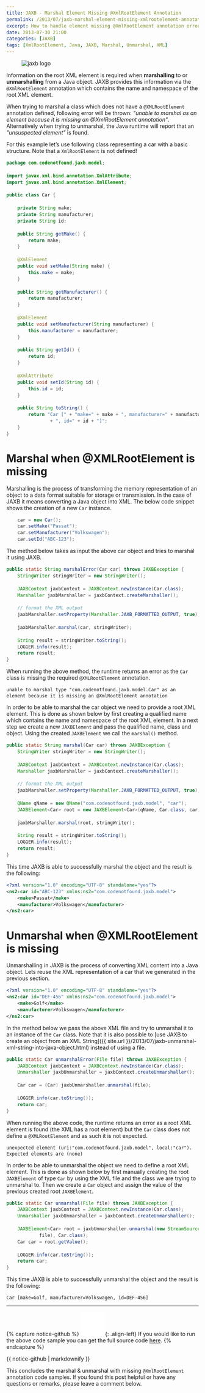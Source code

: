 ```yaml
---
title: JAXB - Marshal Element Missing @XmlRootElement Annotation
permalink: /2013/07/jaxb-marshal-element-missing-xmlrootelement-annotation.html
excerpt: How to handle element missing @XmlRootElement annotation errors when trying to marshal a Java object using JAXB.
date: 2013-07-30 21:00
categories: [JAXB]
tags: [XmlRootElement, Java, JAXB, Marshal, Unmarshal, XML]
---
```


<figure>
    <img src="{{ site.url }}/assets/images/logos/jaxb-logo.png" alt="jaxb logo">
</figure>

Information on the root XML element is required when **marshalling** to or **unmarshalling** from a Java object. JAXB provides this information via the `@XmlRootElement` annotation which contains the name and namespace of the root XML element.

When trying to marshal a class which does not have a `@XMLRootElement` annotation defined, following error will be thrown: <var>"unable to marshal as an element because it is missing an @XmlRootElement annotation"</var>. Alternatively when trying to unmarshal, the Java runtime will report that an <var>"unsuspected element"</var> is found.

For this example let’s use following class representing a car with a basic structure. Note that a `XmlRootElement` is not defined!

``` java
package com.codenotfound.jaxb.model;

import javax.xml.bind.annotation.XmlAttribute;
import javax.xml.bind.annotation.XmlElement;

public class Car {

    private String make;
    private String manufacturer;
    private String id;

    public String getMake() {
        return make;
    }

    @XmlElement
    public void setMake(String make) {
        this.make = make;
    }

    public String getManufacturer() {
        return manufacturer;
    }

    @XmlElement
    public void setManufacturer(String manufacturer) {
        this.manufacturer = manufacturer;
    }

    public String getId() {
        return id;
    }

    @XmlAttribute
    public void setId(String id) {
        this.id = id;
    }

    public String toString() {
        return "Car [" + "make=" + make + ", manufacturer=" + manufacturer
                + ", id=" + id + "]";
    }
}
```

# Marshal when @XMLRootElement is missing

Marshalling is the process of transforming the memory representation of an object to a data format suitable for storage or transmission. In the case of JAXB it means converting a Java object into XML. The below code snippet shows the creation of a new `Car` instance.
``` java
    car = new Car();
    car.setMake("Passat");
    car.setManufacturer("Volkswagen");
    car.setId("ABC-123");
```

The method below takes as input the above car object and tries to marshal it using JAXB.

``` java
public static String marshalError(Car car) throws JAXBException {
    StringWriter stringWriter = new StringWriter();

    JAXBContext jaxbContext = JAXBContext.newInstance(Car.class);
    Marshaller jaxbMarshaller = jaxbContext.createMarshaller();

    // format the XML output
    jaxbMarshaller.setProperty(Marshaller.JAXB_FORMATTED_OUTPUT, true);

    jaxbMarshaller.marshal(car, stringWriter);

    String result = stringWriter.toString();
    LOGGER.info(result);
    return result;
}
```

When running the above method, the runtime returns an error as the `Car` class is missing the required `@XMLRootElement` annotation.

``` plaintext
unable to marshal type "com.codenotfound.jaxb.model.Car" as an
element because it is missing an @XmlRootElement annotation
```

In order to be able to marshal the car object we need to provide a root XML element. This is done as shown below by first creating a qualified name which contains the name and namespace of the root XML element. In a next step we create a new `JAXBElement` and pass the qualified name, class and object. Using the created `JAXBElement` we call the `marshal()` method.

``` java
public static String marshal(Car car) throws JAXBException {
    StringWriter stringWriter = new StringWriter();

    JAXBContext jaxbContext = JAXBContext.newInstance(Car.class);
    Marshaller jaxbMarshaller = jaxbContext.createMarshaller();

    // format the XML output
    jaxbMarshaller.setProperty(Marshaller.JAXB_FORMATTED_OUTPUT, true);

    QName qName = new QName("com.codenotfound.jaxb.model", "car");
    JAXBElement<Car> root = new JAXBElement<Car>(qName, Car.class, car);

    jaxbMarshaller.marshal(root, stringWriter);

    String result = stringWriter.toString();
    LOGGER.info(result);
    return result;
}
```

This time JAXB is able to successfully marshal the object and the result is the following:

``` xml
<?xml version="1.0" encoding="UTF-8" standalone="yes"?>
<ns2:car id="ABC-123" xmlns:ns2="com.codenotfound.jaxb.model">
    <make>Passat</make>
    <manufacturer>Volkswagen</manufacturer>
</ns2:car>
```

# Unmarshal when @XMLRootElement is missing

Unmarshalling in JAXB is the process of converting XML content into a Java object. Lets reuse the XML representation of a car that we generated in the previous section.

``` xml
<?xml version="1.0" encoding="UTF-8" standalone="yes"?>
<ns2:car id="DEF-456" xmlns:ns2="com.codenotfound.jaxb.model">
    <make>Golf</make>
    <manufacturer>Volkswagen</manufacturer>
</ns2:car>
```

In the method below we pass the above XML file and try to unmarshal it to an instance of the `Car` class. Note that it is also possible to [use JAXB to create an object from an XML String]({{ site.url }}/2013/07/jaxb-unmarshal-xml-string-into-java-object.html) instead of using a file.

``` java
public static Car unmarshalError(File file) throws JAXBException {
    JAXBContext jaxbContext = JAXBContext.newInstance(Car.class);
    Unmarshaller jaxbUnmarshaller = jaxbContext.createUnmarshaller();

    Car car = (Car) jaxbUnmarshaller.unmarshal(file);

    LOGGER.info(car.toString());
    return car;
}
```

When running the above code, the runtime returns an error as a root XML element is found (the XML has a root element) but the `Car` class does not define a `@XMLRootElement` and as such it is not expected.

``` plaintext
unexpected element (uri:"com.codenotfound.jaxb.model", local:"car").
Expected elements are (none)
```

In order to be able to unmarshal the object we need to define a root XML element. This is done as shown below by first manually creating the root `JAXBElement` of type `Car` by using the XML file and the class we are trying to unmarshal to. Then we create a `Car` object and assign the value of the previous created root `JAXBElement`.

``` java
public static Car unmarshal(File file) throws JAXBException {
    JAXBContext jaxbContext = JAXBContext.newInstance(Car.class);
    Unmarshaller jaxbUnmarshaller = jaxbContext.createUnmarshaller();

    JAXBElement<Car> root = jaxbUnmarshaller.unmarshal(new StreamSource(
            file), Car.class);
    Car car = root.getValue();

    LOGGER.info(car.toString());
    return car;
}
```

This time JAXB is able to successfully unmarshal the object and the result is the following:

``` plaintext
Car [make=Golf, manufacturer=Volkswagen, id=DEF-456]
```

---

{% capture notice-github %}
![github mark](/assets/images/logos/github-mark.png){: .align-left}
If you would like to run the above code sample you can get the full source code [here](https://github.com/code-not-found/jaxb/tree/master/jaxb-missing-rootelement).
{% endcapture %}
<div class="notice--info">{{ notice-github | markdownify }}</div>

This concludes the marshal & unmarshal with missing `@XmlRootElement` annotation code samples. If you found this post helpful or have any questions or remarks, please leave a comment below.